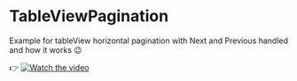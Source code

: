 # TableViewPagination

Example for tableView horizontal pagination with Next and Previous handled and how it works 😉

👉
[![Watch the video](https://img.youtube.com/vi/N_TPuOW-46g.png)](https://youtu.be/N_TPuOW-46g)
